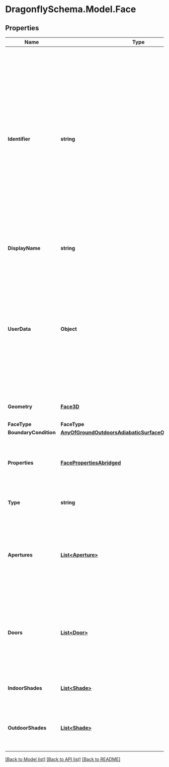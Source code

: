 
# DragonflySchema.Model.Face

## Properties

Name | Type | Description | Notes
------------ | ------------- | ------------- | -------------
**Identifier** | **string** | Text string for a unique object ID. This identifier remains constant as the object is mutated, copied, and serialized to different formats (eg. dict, idf, rad). This identifier is also used to reference the object across a Model. It must be &lt; 100 characters and not contain any spaces or special characters. | 
**DisplayName** | **string** | Display name of the object with no character restrictions. | [optional] 
**UserData** | **Object** | Optional dictionary of user data associated with the object.All keys and values of this dictionary should be of a standard data type to ensure correct serialization of the object (eg. str, float, int, list). | [optional] 
**Geometry** | [**Face3D**](Face3D.md) | Planar Face3D for the geometry. | 
**FaceType** | **FaceType** |  | 
**BoundaryCondition** | [**AnyOfGroundOutdoorsAdiabaticSurfaceOtherSideTemperature**](AnyOfGroundOutdoorsAdiabaticSurfaceOtherSideTemperature.md) |  | 
**Properties** | [**FacePropertiesAbridged**](FacePropertiesAbridged.md) | Extension properties for particular simulation engines (Radiance, EnergyPlus). | 
**Type** | **string** |  | [optional] [readonly] [default to "Face"]
**Apertures** | [**List&lt;Aperture&gt;**](Aperture.md) | Apertures assigned to this Face. Should be coplanar with this Face and completely within the boundary of the Face to be valid. | [optional] 
**Doors** | [**List&lt;Door&gt;**](Door.md) | Doors assigned to this Face. Should be coplanar with this Face and completely within the boundary of the Face to be valid. | [optional] 
**IndoorShades** | [**List&lt;Shade&gt;**](Shade.md) | Shades assigned to the interior side of this object. | [optional] 
**OutdoorShades** | [**List&lt;Shade&gt;**](Shade.md) | Shades assigned to the exterior side of this object (eg. balcony, overhang). | [optional] 

[[Back to Model list]](../README.md#documentation-for-models)
[[Back to API list]](../README.md#documentation-for-api-endpoints)
[[Back to README]](../README.md)

